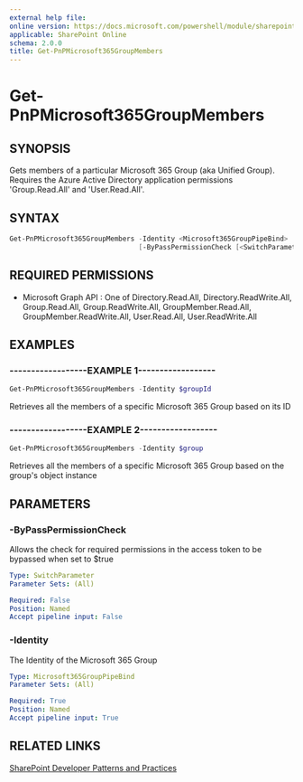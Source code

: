 ```yaml
---
external help file:
online version: https://docs.microsoft.com/powershell/module/sharepoint-pnp/get-pnpmicrosoft365groupmembers
applicable: SharePoint Online
schema: 2.0.0
title: Get-PnPMicrosoft365GroupMembers
---
```


# Get-PnPMicrosoft365GroupMembers

## SYNOPSIS
Gets members of a particular Microsoft 365 Group (aka Unified Group). Requires the Azure Active Directory application permissions 'Group.Read.All' and 'User.Read.All'.

## SYNTAX 

```powershell
Get-PnPMicrosoft365GroupMembers -Identity <Microsoft365GroupPipeBind>
                                [-ByPassPermissionCheck [<SwitchParameter>]]
```

## REQUIRED PERMISSIONS

  * Microsoft Graph API : One of Directory.Read.All, Directory.ReadWrite.All, Group.Read.All, Group.ReadWrite.All, GroupMember.Read.All, GroupMember.ReadWrite.All, User.Read.All, User.ReadWrite.All

## EXAMPLES

### ------------------EXAMPLE 1------------------
```powershell
Get-PnPMicrosoft365GroupMembers -Identity $groupId
```

Retrieves all the members of a specific Microsoft 365 Group based on its ID

### ------------------EXAMPLE 2------------------
```powershell
Get-PnPMicrosoft365GroupMembers -Identity $group
```

Retrieves all the members of a specific Microsoft 365 Group based on the group's object instance

## PARAMETERS

### -ByPassPermissionCheck
Allows the check for required permissions in the access token to be bypassed when set to $true

```yaml
Type: SwitchParameter
Parameter Sets: (All)

Required: False
Position: Named
Accept pipeline input: False
```

### -Identity
The Identity of the Microsoft 365 Group

```yaml
Type: Microsoft365GroupPipeBind
Parameter Sets: (All)

Required: True
Position: Named
Accept pipeline input: True
```

## RELATED LINKS

[SharePoint Developer Patterns and Practices](https://aka.ms/sppnp)